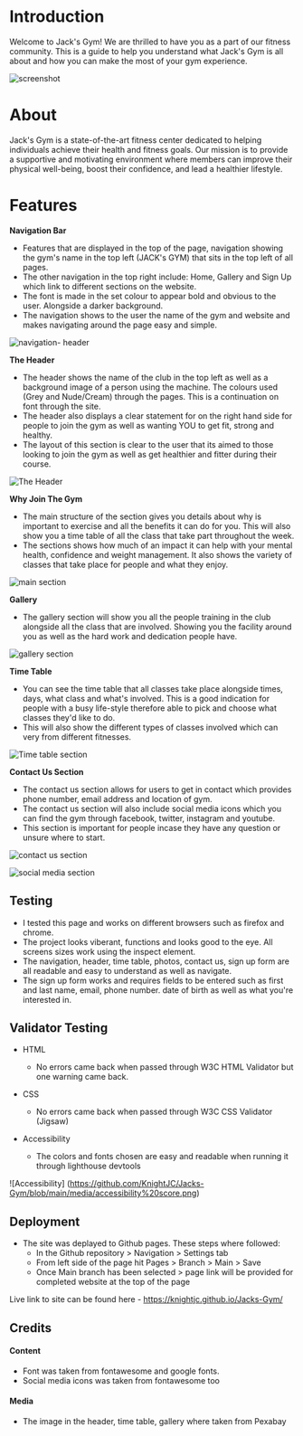 # Introduction

Welcome to Jack's Gym! We are thrilled to have you as a part of our fitness community. This is a guide to help you understand what Jack's Gym is all about and how you can make the most of your gym experience.

![screenshot](https://github.com/KnightJC/Jacks-Gym/assets/123365090/5b112d28-d2b1-4cbf-b231-fa89a3e34e42)



# About

Jack's Gym is a state-of-the-art fitness center dedicated to helping individuals achieve their health and fitness goals. Our mission is to provide a supportive and motivating environment where members can improve their physical well-being, boost their confidence, and lead a healthier lifestyle.


# Features



__Navigation Bar__

- Features that are displayed in the top of the page, navigation showing the gym's name in the top left (JACK's GYM) that sits in the top left of all pages.
- The other navigation in the top right include: Home, Gallery and Sign Up which link to different sections on the website.
- The font is made in the set colour to appear bold and obvious to the user. Alongside a darker background. 
- The navigation shows to the user the name of the gym and website and makes navigating around the page easy and simple.

![navigation- header](https://github.com/KnightJC/Jacks-Gym/assets/123365090/dea8609f-d3f8-4dd1-9347-bda377bb7ad4)






__The Header__

- The header shows the name of the club in the top left as well as a background image of a person using the machine. The colours used (Grey and Nude/Cream) through the pages. This is a continuation on font through the site.
- The header also displays a clear statement for on the right hand side for people to join the gym as well as wanting YOU to get fit, strong and healthy.
- The layout of this section is clear to the user that its aimed to those looking to join the gym as well as get healthier and fitter during their course. 

![The Header](https://github.com/KnightJC/Jacks-Gym/assets/123365090/dbcffd59-0cc8-4e0b-9d8e-6cb4bbd36fc6)






__Why Join The Gym__

- The main structure of the section gives you details about why is important to exercise and all the benefits it can do for you. This will also show you a time table of all the class that take part throughout the week.
- The sections shows how much of an impact it can help with your mental health, confidence and weight management. It also shows the variety of classes that take place for people and what they enjoy. 

![main section](https://github.com/KnightJC/Jacks-Gym/assets/123365090/396a1329-1e3f-4ccb-91a9-021912b87c7d)






__Gallery__

- The gallery section will show you all the people training in the club alongside all the class that are involved. Showing you the facility around you as well as the hard work and dedication people have.

![gallery section](https://github.com/KnightJC/Jacks-Gym/assets/123365090/be39c560-e813-461e-bbfa-5366d133829d)







__Time Table__

- You can see the time table that all classes take place alongside times, days, what class and what's involved. This is a good indication for people with a busy life-style therefore able to pick and choose what classes they'd like to do. 
- This will also show the different types of classes involved which can very from different fitnesses. 

![Time table section](https://github.com/KnightJC/Jacks-Gym/assets/123365090/8648e2df-b97d-45e1-888a-0729e022c1da)






__Contact Us Section__

- The contact us section allows for users to get in contact which provides phone number, email address and location of gym.
- The contact us section will also include social media icons which you can find the gym through facebook, twitter, instagram and youtube.
- This section is important for people incase they have any question or unsure where to start.

![contact us section](https://github.com/KnightJC/Jacks-Gym/assets/123365090/cab980e5-a301-49cb-859c-9c4a87cd1cd4)

![social media section](https://github.com/KnightJC/Jacks-Gym/assets/123365090/144da6bf-c129-4562-9454-e94f75a0fa17)






## Testing


- I tested this page and works on different browsers such as firefox and chrome.
- The project looks viberant, functions and looks good to the eye. All screens sizes work using the inspect element. 
- The navigation, header, time table, photos, contact us, sign up form are all readable and easy to understand as well as navigate.
- The sign up form works and requires fields to be entered such as first and last name, email, phone number. date of birth as well as what you're interested in.


## Validator Testing

- HTML 
  - No errors came back when passed through W3C HTML Validator but one warning came back.

- CSS
  - No errors came back when passed through W3C CSS Validator (Jigsaw)
 
- Accessibility
  - The colors and fonts chosen are easy and readable when running it through lighthouse devtools
  
 ![Accessibility] (https://github.com/KnightJC/Jacks-Gym/blob/main/media/accessibility%20score.png)


## Deployment

- The site was deplayed to Github pages. These steps where followed:
  - In the Github repository > Navigation > Settings tab
  - From left side of the page hit Pages > Branch > Main > Save
  - Once Main branch has been selected > page link will be provided for completed website at the top of the page
  
 Live link to site can be found here - https://knightjc.github.io/Jacks-Gym/

## Credits

#### Content

- Font was taken from fontawesome and google fonts.
- Social media icons was taken from fontawesome too

#### Media

- The image in the header, time table, gallery where taken from Pexabay



